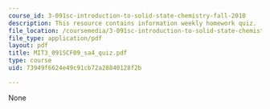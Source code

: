 ```yaml
---
course_id: 3-091sc-introduction-to-solid-state-chemistry-fall-2010
description: This resource contains information weekly homework quiz.
file_location: /coursemedia/3-091sc-introduction-to-solid-state-chemistry-fall-2010/73949f6624e49c91cb72a28840128f2b_MIT3_091SCF09_sa4_quiz.pdf
file_type: application/pdf
layout: pdf
title: MIT3_091SCF09_sa4_quiz.pdf
type: course
uid: 73949f6624e49c91cb72a28840128f2b

---
```

None